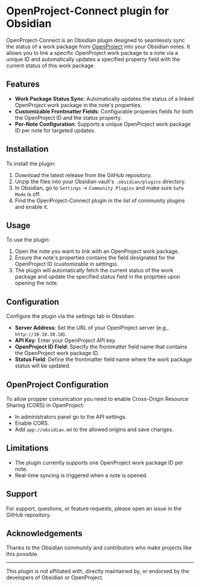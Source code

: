 # OpenProject-Connect plugin for Obsidian

OpenProject-Connect is an Obsidian plugin designed to seamlessly sync the status of a work package from [OpenProject](https://www.openproject.org/) into your Obsidian notes. It allows you to link a specific OpenProject work package to a note via a unique ID and automatically updates a specified property field with the current status of this work package.

## Features

- **Work Package Status Sync**: Automatically updates the status of a linked OpenProject work package in the note's properties.
- **Customizable Frontmatter Fields**: Configurable properies fields for both the OpenProject ID and the status property.
- **Per-Note Configuration**: Supports a unique OpenProject work package ID per note for targeted updates.

## Installation

To install the plugin:

1. Download the latest release from the GitHub repository.
2. Unzip the files into your Obsidian vault's `.obsidian/plugins` directory.
3. In Obsidian, go to `Settings` -> `Community Plugins` and make sure `Safe Mode` is off.
4. Find the OpenProject-Connect plugin in the list of community plugins and enable it.

## Usage

To use the plugin:

1. Open the note you want to link with an OpenProject work package.
2. Ensure the note's properties contains the field designated for the OpenProject ID (customizable in settings).
3. The plugin will automatically fetch the current status of the work package and update the specified status field in the proprties upon opening the note.

## Configuration

Configure the plugin via the settings tab in Obsidian:

- **Server Address**: Set the URL of your OpenProject server (e.g., `http://10.10.30.10`).
- **API Key**: Enter your OpenProject API key.
- **OpenProject ID Field**: Specify the frontmatter field name that contains the OpenProject work package ID.
- **Status Field**: Define the frontmatter field name where the work package status will be updated.


## OpenProject Configuration

To allow propper comunication you need to enable Cross-Origin Resource Sharing (CORS) in OpenProject:

- In administrators panel go to the API settings.
- Enable CORS.
- Add `app://obsidian.md` to the allowed origins and save changes.

## Limitations

- The plugin currently supports one OpenProject work package ID per note.
- Real-time syncing is triggered when a note is opened.

## Support

For support, questions, or feature requests, please open an issue in the GitHub repository.

## Acknowledgements

Thanks to the Obsidian community and contributors who make projects like this possible.

---

This plugin is not affiliated with, directly maintained by, or endorsed by the developers of Obsidian or OpenProject.

